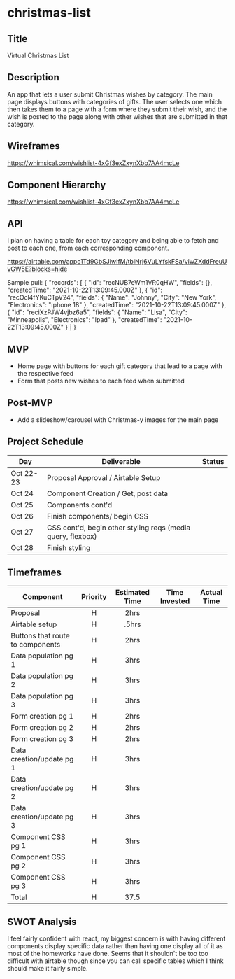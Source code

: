 # christmas-list

## Title 
Virtual Christmas List

## Description 
An app that lets a user submit Christmas wishes by category. The main page displays buttons with categories of gifts. The user selects one which then takes them to a page with a form where they submit their wish, and the wish is posted to the page along with other wishes that are submitted in that category.

## Wireframes
 https://whimsical.com/wishlist-4xGf3exZxynXbb7AA4mcLe

## Component Hierarchy
https://whimsical.com/wishlist-4xGf3exZxynXbb7AA4mcLe

## API
 I plan on having a table for each toy category and being able to fetch and post to each one, from each corresponding component.

 https://airtable.com/appc1Td9GbSJiwIfM/tblNrj6VuLYfskFSa/viwZXddFreuUvGW5E?blocks=hide

Sample pull:
{
    "records": [
        {
            "id": "recNUB7eWm1VR0qHW",
            "fields": {},
            "createdTime": "2021-10-22T13:09:45.000Z"
        },
        {
            "id": "recOcl4fYKuCTpV24",
            "fields": {
                "Name": "Johnny",
                "City": "New York",
                "Electronics": "Iphone 18"
            },
            "createdTime": "2021-10-22T13:09:45.000Z"
        },
        {
            "id": "reciXzPJW4vjbz6a5",
            "fields": {
                "Name": "Lisa",
                "City": "Minneapolis",
                "Electronics": "Ipad"
            },
            "createdTime": "2021-10-22T13:09:45.000Z"
        }
    ]
}


## MVP
- Home page with buttons for each gift category that lead to a page with the respective feed
- Form that posts new wishes to each feed when submitted


## Post-MVP

- Add a slideshow/carousel with Christmas-y images for the main page


## Project Schedule

| Day      | Deliverable                                | Status   |
| -------- | ------------------------------------------ | -------- |
| Oct 22-23 | Proposal Approval / Airtable Setup         |  |
| Oct 24   | Component Creation / Get, post data |  |
| Oct 25   | Components cont'd            |  |
| Oct 26   | Finish components/ begin CSS               |  |
| Oct 27   | CSS cont'd, begin other styling reqs (media query, flexbox)                              |  |
| Oct 28   |           Finish styling                    |  |



## Timeframes

| Component                 | Priority | Estimated Time | Time Invested | Actual Time |
| ------------------------- | :------: | :------------: | :-----------: | :---------: |
| Proposal                  |    H     |      2hrs      |           |        |
| Airtable setup            |    H     |     .5hrs      |            |          |
| Buttons that route to components           |    H     |      2hrs      |            |         |
| Data population pg 1      |    H     |      3hrs      |           |        |
| Data population pg 2      |    H     |      3hrs      |           |         |
| Data population pg 3      |    H     |      3hrs      |           |         |
| Form creation pg 1        |    H     |      2hrs      |           |         |
| Form creation pg 2        |    H     |      2hrs      |           |         |
| Form creation pg 3        |    H     |      2hrs      |           |          |
| Data creation/update pg 1 |    H     |      3hrs      |           |         |
| Data creation/update pg 2 |    H     |      3hrs      |            |          |
| Data creation/update pg 3 |    H     |      3hrs      |            |          |
| Component CSS pg 1        |    H     |      3hrs      |           |        |
| Component CSS pg 2        |    H     |      3hrs      |           |        |
| Component CSS pg 3        |    H     |      3hrs      |          |         |
| Total                     |    H     |    37.5    |          |        |





## SWOT Analysis 
I feel fairly confident with react, my biggest concern is with having different components display specific data rather than having one display all of it as most of the homeworks have done. Seems that it shouldn't be too too difficult with airtable though since you can call specific tables which I think should make it fairly simple.
